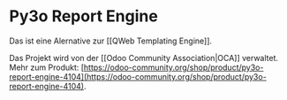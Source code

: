# Py3o Report Engine
Das ist eine Alernative zur [[QWeb Templating Engine]].

Das Projekt wird von der [[Odoo Community Association|OCA]] verwaltet. Mehr zum Produkt: [https://odoo-community.org/shop/product/py3o-report-engine-4104](https://odoo-community.org/shop/product/py3o-report-engine-4104).